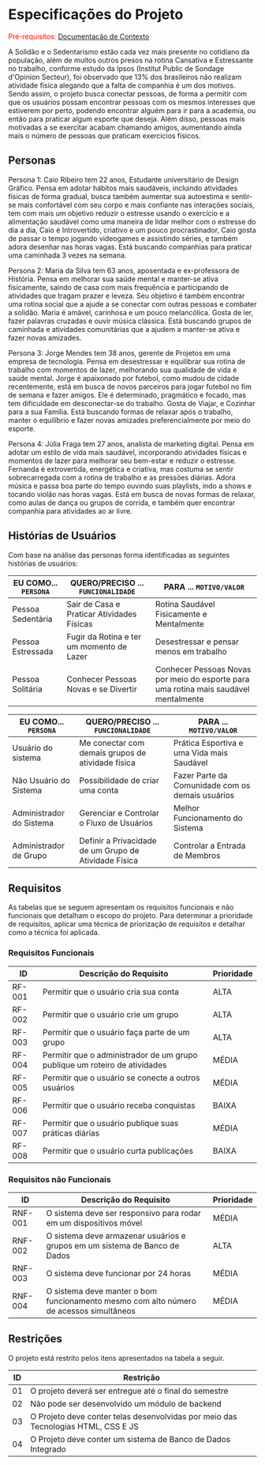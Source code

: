 # Especificações do Projeto

<span style="color:red">Pré-requisitos: <a href="01-Documentação de Contexto.md"> Documentação de Contexto</a></span>

A Solidão e o Sedentarismo estão cada vez mais presente no cotidiano da população, além de muitos outros presos na rotina Cansativa e Estressante no trabalho, conforme estudo da Ipsos (Institut Public de Sondage d'Opinion Secteur), foi observado que 13% dos brasileiros não realizam atividade física alegando que a falta de companhia é um dos motivos. Sendo assim, o projeto busca conectar pessoas, de forma a permitir com que os usuários possam encontrar pessoas com os mesmos interesses que estiverem por perto, podendo encontrar alguém para ir para a academia, ou então para praticar algum esporte que deseja. Além disso, pessoas mais motivadas a se exercitar acabam chamando amigos, aumentando ainda mais o número de pessoas que praticam exercícios físicos.

## Personas

Persona 1: 
Caio Ribeiro tem 22 anos, Estudante universitário de Design Gráfico. Pensa em adotar hábitos mais saudáveis, incluindo atividades físicas de forma gradual, busca também aumentar sua autoestima e sentir-se mais confortável com seu corpo e mais confiante nas interações sociais, tem com mais um objetivo reduzir o estresse usando o exercício e a alimentação saudável como uma maneira de lidar melhor com o estresse do dia a dia, Caio é Introvertido, criativo e um pouco procrastinador, Caio gosta de passar o tempo jogando videogames e assistindo séries, e também adora desenhar nas horas vagas. Está buscando companhias para praticar uma caminhada 3 vezes na semana.

Persona 2:
Maria da Silva tem 63 anos, aposentada e ex-professora de História. Pensa em melhorar sua saúde mental e manter-se ativa fisicamente, saindo de casa com mais frequência e participando de atividades que tragam prazer e leveza. Seu objetivo é também encontrar uma rotina social que a ajude a se conectar com outras pessoas e combater a solidão. Maria é amável, carinhosa e um pouco melancólica. Gosta de ler, fazer palavras cruzadas e ouvir música clássica. Está buscando grupos de caminhada e atividades comunitárias que a ajudem a manter-se ativa e fazer novas amizades.

Persona 3:
Jorge Mendes tem 38 anos, gerente de Projetos em uma empresa de tecnologia. Pensa em desestressar e equilibrar sua rotina de trabalho com momentos de lazer, melhorando sua qualidade de vida e saúde mental. Jorge é apaixonado por futebol, como mudou de cidade recentemente, está em busca de novos parceiros para jogar futebol no fim de semana e fazer amigos. Ele é determinado, pragmático e focado, mas tem dificuldade em desconectar-se do trabalho. Gosta de Viajar, e Cozinhar para a sua Família. Está buscando formas de relaxar após o trabalho, manter o equilíbrio e fazer novas amizades preferencialmente por meio do esporte.

Persona 4:
Júlia Fraga tem 27 anos, analista de marketing digital. Pensa em adotar um estilo de vida mais saudável, incorporando atividades físicas e momentos de lazer para melhorar seu bem-estar e reduzir o estresse. Fernanda é extrovertida, energética e criativa, mas costuma se sentir sobrecarregada com a rotina de trabalho e as pressões diárias. Adora música e passa boa parte do tempo ouvindo suas playlists, indo a shows e tocando violão nas horas vagas. Está em busca de novas formas de relaxar, como aulas de dança ou grupos de corrida, e também quer encontrar companhia para atividades ao ar livre.

## Histórias de Usuários

Com base na análise das personas forma identificadas as seguintes histórias de usuários:

|EU COMO... `PERSONA`| QUERO/PRECISO ... `FUNCIONALIDADE` |PARA ... `MOTIVO/VALOR`                 |
|--------------------|------------------------------------|----------------------------------------|
|Pessoa Sedentária| Sair de Casa e Praticar Atividades Físicas| Rotina Saudável Fisicamente e Mentalmente|
|Pessoa Estressada| Fugir da Rotina e ter um momento de Lazer | Desestressar e pensar menos em trabalho |
|Pessoa Solitária| Conhecer Pessoas Novas e se Divertir |Conhecer Pessoas Novas por meio do esporte para uma rotina mais saudável mentalmente|

|EU COMO... `PERSONA`| QUERO/PRECISO ... `FUNCIONALIDADE` |PARA ... `MOTIVO/VALOR`                 |
|--------------------|------------------------------------|----------------------------------------|
|Usuário do sistema  | Me conectar com demais grupos de atividade física         | Prática Esportiva e uma Vida mais Saudável               |
|Não Usuário do Sistema| Possibilidade de criar uma conta                | Fazer Parte da Comunidade com os demais usuários |
|Administrador do Sistema| Gerenciar e Controlar o Fluxo de Usuários | Melhor Funcionamento do Sistema |
|Administrador de Grupo| Definir a Privacidade de um Grupo de Atividade Física| Controlar a Entrada de Membros |

## Requisitos

As tabelas que se seguem apresentam os requisitos funcionais e não funcionais que detalham o escopo do projeto. Para determinar a prioridade de requisitos, aplicar uma técnica de priorização de requisitos e detalhar como a técnica foi aplicada.

### Requisitos Funcionais

|ID    | Descrição do Requisito  | Prioridade |
|------|-----------------------------------------|----|
|RF-001| Permitir que o usuário cria sua conta | ALTA | 
|RF-002| Permitir que o usuário crie um grupo   | ALTA |
|RF-003| Permitir que o usuário faça parte de um grupo   | ALTA |
|RF-004| Permitir que o administrador de um grupo publique um roteiro de atividades | MÉDIA |
|RF-005| Permitir que o usuário se conecte a outros usuários   | MÉDIA |
|RF-006| Permitir que o usuário receba conquistas  | BAIXA |
|RF-007| Permitir que o usuário publique suas práticas diárias   | MÉDIA |
|RF-008| Permitir que o usuário curta publicações  | BAIXA |

### Requisitos não Funcionais

|ID     | Descrição do Requisito  |Prioridade |
|-------|-------------------------|----|
|RNF-001| O sistema deve ser responsivo para rodar em um dispositivos móvel | MÉDIA | 
|RNF-002| O sistema deve armazenar usuários e grupos em um sistema de Banco de Dados |  ALTA |
|RNF-003| O sistema deve funcionar por 24 horas |  MÉDIA |
|RNF-004| O sistema deve manter o bom funcionamento mesmo com alto número de acessos simultâneos |  MÉDIA |

## Restrições

O projeto está restrito pelos itens apresentados na tabela a seguir.

|ID| Restrição                                             |
|--|-------------------------------------------------------|
|01| O projeto deverá ser entregue até o final do semestre |
|02| Não pode ser desenvolvido um módulo de backend        |
|03| O Projeto deve conter telas desenvolvidas por meio das Tecnologias HTML, CSS E JS        |
|04| O Projeto deve conter um sistema de Banco de Dados Integrado       |
